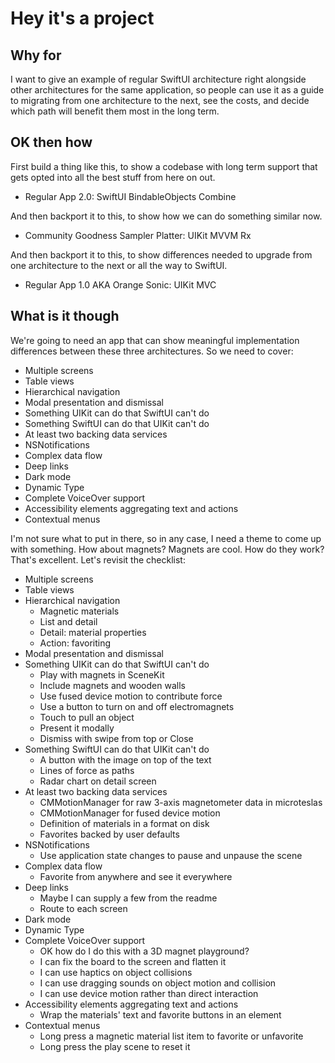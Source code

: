 # Hey it's a project

## Why for

I want to give an example of regular SwiftUI architecture right alongside other architectures for the same application, so people can use it as a guide to migrating from one architecture to the next, see the costs, and decide which path will benefit them most in the long term.

## OK then how

First build a thing like this, to show a codebase with long term support that gets opted into all the best stuff from here on out.

- Regular App 2.0: SwiftUI BindableObjects Combine

And then backport it to this, to show how we can do something similar now.

- Community Goodness Sampler Platter: UIKit MVVM Rx

And then backport it to this, to show differences needed to upgrade from one architecture to the next or all the way to SwiftUI.

- Regular App 1.0 AKA Orange Sonic: UIKit MVC

## What is it though

We're going to need an app that can show meaningful implementation differences between these three architectures. So we need to cover:

- Multiple screens
- Table views
- Hierarchical navigation
- Modal presentation and dismissal
- Something UIKit can do that SwiftUI can't do
- Something SwiftUI can do that UIKit can't do
- At least two backing data services
- NSNotifications
- Complex data flow
- Deep links
- Dark mode
- Dynamic Type
- Complete VoiceOver support
- Accessibility elements aggregating text and actions
- Contextual menus

I'm not sure what to put in there, so in any case, I need a theme to come up with something. How about magnets? Magnets are cool. How do they work? That's excellent. Let's revisit the checklist:

- Multiple screens
- Table views
- Hierarchical navigation
    - Magnetic materials
    - List and detail
    - Detail: material properties
    - Action: favoriting
- Modal presentation and dismissal
- Something UIKit can do that SwiftUI can't do
    - Play with magnets in SceneKit
    - Include magnets and wooden walls
    - Use fused device motion to contribute force
    - Use a button to turn on and off electromagnets
    - Touch to pull an object
    - Present it modally
    - Dismiss with swipe from top or Close
- Something SwiftUI can do that UIKit can't do
    - A button with the image on top of the text
    - Lines of force as paths
    - Radar chart on detail screen
- At least two backing data services
    - CMMotionManager for raw 3-axis magnetometer data in microteslas
    - CMMotionManager for fused device motion
    - Definition of materials in a format on disk
    - Favorites backed by user defaults
- NSNotifications
    - Use application state changes to pause and unpause the scene
- Complex data flow
    - Favorite from anywhere and see it everywhere
- Deep links
    - Maybe I can supply a few from the readme
    - Route to each screen
- Dark mode
- Dynamic Type
- Complete VoiceOver support
    - OK how do I do this with a 3D magnet playground?
    - I can fix the board to the screen and flatten it
    - I can use haptics on object collisions
    - I can use dragging sounds on object motion and collision
    - I can use device motion rather than direct interaction
- Accessibility elements aggregating text and actions
    - Wrap the materials' text and favorite buttons in an element
- Contextual menus
    - Long press a magnetic material list item to favorite or unfavorite
    - Long press the play scene to reset it

